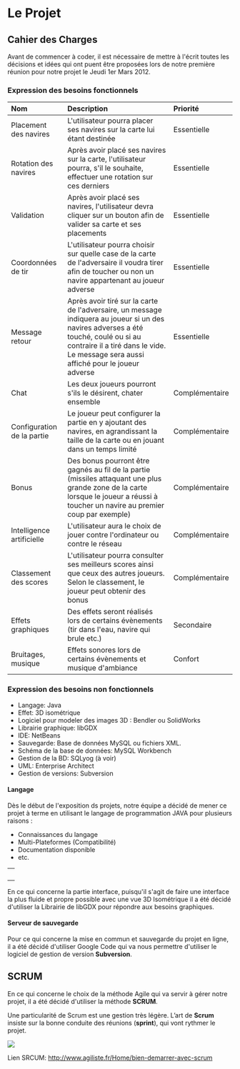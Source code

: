 # Le Projet #
## Cahier des Charges ##

Avant de commencer à coder, il est nécessaire de mettre à l'écrit toutes les décisions et idées qui ont puent être proposées lors de notre première réunion pour notre projet le Jeudi 1er Mars 2012.

### Expression des besoins fonctionnels ###

|**Nom**|**Description**|**Priorité**|
|:------|:--------------|:------------|
|Placement des navires|L'utilisateur pourra placer ses navires sur la carte lui étant destinée|Essentielle|
|Rotation des navires|Après avoir placé ses navires sur la carte, l'utilisateur pourra, s'il le souhaite, effectuer une rotation sur ces derniers|Essentielle|
|Validation|Après avoir placé ses navires, l'utilisateur devra cliquer sur un bouton afin de valider sa carte et ses placements|Essentielle|
|Coordonnées de tir|L'utilisateur pourra choisir sur quelle case de la carte de l'adversaire il voudra tirer afin de toucher ou non un navire appartenant au joueur adverse|Essentielle|
|Message retour|Après avoir tiré sur la carte de l'adversaire, un message indiquera au joueur si un des navires adverses a été touché, coulé ou si au contraire il a tiré dans le vide. Le message sera aussi affiché pour le joueur adverse|Essentielle|
|Chat|Les deux joueurs pourront s'ils le désirent, chater ensemble|Complémentaire|
|Configuration de la partie|Le joueur peut configurer la partie en y ajoutant des navires, en agrandissant la taille de la carte ou en jouant dans un temps limité|Complémentaire|
|Bonus|Des bonus pourront être gagnés au fil de la partie (missiles attaquant une plus grande zone de la carte lorsque le joueur a réussi à toucher un navire au premier coup par exemple)|Complémentaire|
|Intelligence artificielle|L'utilisateur aura le choix de jouer contre l'ordinateur ou contre le réseau|Complémentaire|
|Classement des scores|L'utilisateur pourra consulter ses meilleurs scores ainsi que ceux des autres joueurs. Selon le classement, le joueur peut obtenir des bonus|Complémentaire|
|Effets graphiques|Des effets seront réalisés lors de certains évènements (tir dans l'eau, navire qui brule etc.)|Secondaire|
|Bruitages, musique|Effets sonores lors de certains évènements et musique d'ambiance|Confort|

### Expression des besoins non fonctionnels ###

  * Langage: Java
  * Effet: 3D isométrique
  * Logiciel pour modeler des images 3D : Bendler ou SolidWorks
  * Librairie graphique: libGDX
  * IDE: NetBeans
  * Sauvegarde: Base de données MySQL ou fichiers XML.
  * Schéma de la base de données: MySQL Workbench
  * Gestion de la BD: SQLyog (à voir)
  * UML: Enterprise Architect
  * Gestion de versions: Subversion

#### Langage ####
Dès le début de l'exposition ds projets, notre équipe a décidé de mener ce projet à terme en utilisant le langage de programmation JAVA pour plusieurs raisons :
  * Connaissances du langage
  * Multi-Plateformes (Compatibilité)
  * Documentation disponible
  * etc.
<table align='center' border='0'>
<tr>
<td>
<wiki:gadget url="http://www.ohloh.net/p/596582/widgets/project_languages.xml" border="0" width="400" height="200"/><br>
</td>
</tr>
</table>

En ce qui concerne la partie interface, puisqu'il s'agit de faire une interface la plus fluide et propre possible avec une vue 3D Isométrique il a été décidé d'utiliser la Librairie de libGDX pour répondre aux besoins graphiques.

#### Serveur de sauvegarde ####
Pour ce qui concerne la mise en commun et sauvegarde du projet en ligne, il a été décidé d'utiliser Google Code qui va nous permettre d'utiliser le logiciel de gestion de version **Subversion**.

## SCRUM ##
En ce qui concerne le choix de la méthode Agile qui va servir à gérer notre projet, il a été décidé d'utiliser la méthode **SCRUM**.

Une particularité de Scrum est une gestion très légère. L’art de **Scrum** insiste sur la bonne conduite des réunions (**sprint**), qui vont rythmer le projet.

<img src='https://bataille-navale.googlecode.com/svn/wiki/img/agile_org.jpg' align='middle' />

Lien SRCUM: http://www.agiliste.fr/Home/bien-demarrer-avec-scrum